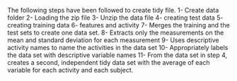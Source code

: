 
The following steps have been followed to create tidy file.
1- Create data folder
2- Loading the zip file
3- Unzip the data file
4- creating test data 
5- creating training data
6- features and activity
7- Merges the training and the test sets to create one data set.
8- Extracts only the measurements on the mean and standard deviation for each measurement
9- Uses descriptive activity names to name the activities in the data set
10- Appropriately labels the data set with descriptive variable names
11- From the data set in step 4, creates a second, independent tidy data set with the average of each variable for each activity and each subject.
